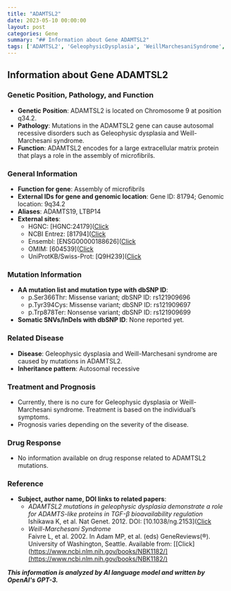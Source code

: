 ```yaml
---
title: "ADAMTSL2"
date: 2023-05-10 00:00:00
layout: post
categories: Gene
summary: "## Information about Gene ADAMTSL2"
tags: ['ADAMTSL2', 'GeleophysicDysplasia', 'WeillMarchesaniSyndrome', 'ExtracellularMatrix', 'Mutation', 'AutosomalRecessive', 'Prognosis', 'TGFbeta']
---
```


## Information about Gene ADAMTSL2

### Genetic Position, Pathology, and Function

- **Genetic Position**: ADAMTSL2 is located on Chromosome 9 at position q34.2.
- **Pathology**: Mutations in the ADAMTSL2 gene can cause autosomal recessive disorders such as Geleophysic dysplasia and Weill-Marchesani syndrome.
- **Function**: ADAMTSL2 encodes for a large extracellular matrix protein that plays a role in the assembly of microfibrils.

### General Information

- **Function for gene**: Assembly of microfibrils
- **External IDs for gene and genomic location**: Gene ID: 81794; Genomic location: 9q34.2
- **Aliases**: ADAMTS19, LTBP14 
- **External sites**:
   - HGNC: [HGNC:24179]([Click](https://www.genenames.org/data/gene-symbol-report/#!/hgnc_id/HGNC:24179)
   - NCBI Entrez: [81794]([Click](https://www.ncbi.nlm.nih.gov/gene/81794)
   - Ensembl: [ENSG00000188626]([Click](https://www.ensembl.org/Homo_sapiens/Gene/Summary?g=ENSG00000188626)
   - OMIM: [604539]([Click](https://www.omim.org/entry/604539)
   - UniProtKB/Swiss-Prot: [Q9H239]([Click](https://www.uniprot.org/uniprot/Q9H239)

### Mutation Information

- **AA mutation list and mutation type with dbSNP ID**: 
   - p.Ser366Thr: Missense variant; dbSNP ID: rs121909696
   - p.Tyr394Cys: Missense variant; dbSNP ID: rs121909697
   - p.Trp878Ter: Nonsense variant; dbSNP ID: rs121909699
- **Somatic SNVs/InDels with dbSNP ID**: None reported yet.

### Related Disease

- **Disease**: Geleophysic dysplasia and Weill-Marchesani syndrome are caused by mutations in ADAMTSL2.
- **Inheritance pattern**: Autosomal recessive

### Treatment and Prognosis

- Currently, there is no cure for Geleophysic dysplasia or Weill-Marchesani syndrome. Treatment is based on the individual’s symptoms.
- Prognosis varies depending on the severity of the disease.

### Drug Response

- No information available on drug response related to ADAMTSL2 mutations.

### Reference

- **Subject, author name, DOI links to related papers**: 
   - *ADAMTSL2 mutations in geleophysic dysplasia demonstrate a role for ADAMTS-like proteins in TGF-β bioavailability regulation*  
   Ishikawa K, et al. Nat Genet. 2012. DOI: [10.1038/ng.2153]([Click](https://doi.org/10.1038/ng.2153)
   - *Weill-Marchesani Syndrome*  
   Faivre L, et al. 2002. In Adam MP, et al. (eds) GeneReviews(®). University of Washington, Seattle. Available from: [[Click](https://www.ncbi.nlm.nih.gov/books/NBK1182/](https://www.ncbi.nlm.nih.gov/books/NBK1182/)

**_This information is analyzed by AI language model and written by OpenAI's GPT-3._**